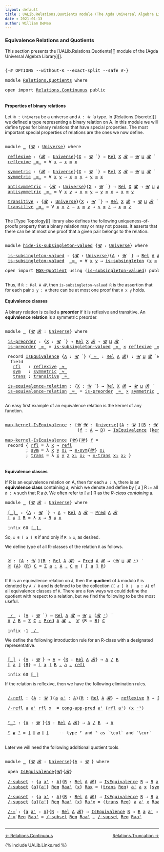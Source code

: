 ```yaml
---
layout: default
title : UALib.Relations.Quotients module (The Agda Universal Algebra Library)
date : 2021-01-13
author: William DeMeo
---
```


### <a id="equivalence-relations-and-quotients">Equivalence Relations and Quotients</a>

This section presents the [UALib.Relations.Quotients][] module of the [Agda Universal Algebra Library][].

<pre class="Agda">

<a id="354" class="Symbol">{-#</a> <a id="358" class="Keyword">OPTIONS</a> <a id="366" class="Pragma">--without-K</a> <a id="378" class="Pragma">--exact-split</a> <a id="392" class="Pragma">--safe</a> <a id="399" class="Symbol">#-}</a>

<a id="404" class="Keyword">module</a> <a id="411" href="Relations.Quotients.html" class="Module">Relations.Quotients</a> <a id="431" class="Keyword">where</a>

<a id="438" class="Keyword">open</a> <a id="443" class="Keyword">import</a> <a id="450" href="Relations.Continuous.html" class="Module">Relations.Continuous</a> <a id="471" class="Keyword">public</a>

</pre>


#### <a id="properties-of-binary-relations">Properties of binary relations</a>

Let `𝓤 : Universe` be a universe and `A : 𝓤 ̇` a type.  In [Relations.Discrete][] we defined a type representing a binary relation on A.  In this module we will define types for binary relations that have special properties. The most important special properties of relations are the ones we now define.

<pre class="Agda">

<a id="891" class="Keyword">module</a> <a id="898" href="Relations.Quotients.html#898" class="Module">_</a> <a id="900" class="Symbol">{</a><a id="901" href="Relations.Quotients.html#901" class="Bound">𝓤</a> <a id="903" class="Symbol">:</a> <a id="905" href="Agda.Primitive.html#423" class="Postulate">Universe</a><a id="913" class="Symbol">}</a> <a id="915" class="Keyword">where</a>

 <a id="923" href="Relations.Quotients.html#923" class="Function">reflexive</a> <a id="933" class="Symbol">:</a> <a id="935" class="Symbol">{</a><a id="936" href="Relations.Quotients.html#936" class="Bound">𝓡</a> <a id="938" class="Symbol">:</a> <a id="940" href="Agda.Primitive.html#423" class="Postulate">Universe</a><a id="948" class="Symbol">}{</a><a id="950" href="Relations.Quotients.html#950" class="Bound">X</a> <a id="952" class="Symbol">:</a> <a id="954" href="Relations.Quotients.html#901" class="Bound">𝓤</a> <a id="956" href="Universes.html#403" class="Function Operator">̇</a> <a id="958" class="Symbol">}</a> <a id="960" class="Symbol">→</a> <a id="962" href="Relations.Discrete.html#7226" class="Function">Rel</a> <a id="966" href="Relations.Quotients.html#950" class="Bound">X</a> <a id="968" href="Relations.Quotients.html#936" class="Bound">𝓡</a> <a id="970" class="Symbol">→</a> <a id="972" href="Relations.Quotients.html#901" class="Bound">𝓤</a> <a id="974" href="Agda.Primitive.html#636" class="Primitive Operator">⊔</a> <a id="976" href="Relations.Quotients.html#936" class="Bound">𝓡</a> <a id="978" href="Universes.html#403" class="Function Operator">̇</a>
 <a id="981" href="Relations.Quotients.html#923" class="Function">reflexive</a> <a id="991" href="Relations.Quotients.html#991" class="Bound Operator">_≈_</a> <a id="995" class="Symbol">=</a> <a id="997" class="Symbol">∀</a> <a id="999" href="Relations.Quotients.html#999" class="Bound">x</a> <a id="1001" class="Symbol">→</a> <a id="1003" href="Relations.Quotients.html#999" class="Bound">x</a> <a id="1005" href="Relations.Quotients.html#991" class="Bound Operator">≈</a> <a id="1007" href="Relations.Quotients.html#999" class="Bound">x</a>

 <a id="1011" href="Relations.Quotients.html#1011" class="Function">symmetric</a> <a id="1021" class="Symbol">:</a> <a id="1023" class="Symbol">{</a><a id="1024" href="Relations.Quotients.html#1024" class="Bound">𝓡</a> <a id="1026" class="Symbol">:</a> <a id="1028" href="Agda.Primitive.html#423" class="Postulate">Universe</a><a id="1036" class="Symbol">}{</a><a id="1038" href="Relations.Quotients.html#1038" class="Bound">X</a> <a id="1040" class="Symbol">:</a> <a id="1042" href="Relations.Quotients.html#901" class="Bound">𝓤</a> <a id="1044" href="Universes.html#403" class="Function Operator">̇</a> <a id="1046" class="Symbol">}</a> <a id="1048" class="Symbol">→</a> <a id="1050" href="Relations.Discrete.html#7226" class="Function">Rel</a> <a id="1054" href="Relations.Quotients.html#1038" class="Bound">X</a> <a id="1056" href="Relations.Quotients.html#1024" class="Bound">𝓡</a> <a id="1058" class="Symbol">→</a> <a id="1060" href="Relations.Quotients.html#901" class="Bound">𝓤</a> <a id="1062" href="Agda.Primitive.html#636" class="Primitive Operator">⊔</a> <a id="1064" href="Relations.Quotients.html#1024" class="Bound">𝓡</a> <a id="1066" href="Universes.html#403" class="Function Operator">̇</a>
 <a id="1069" href="Relations.Quotients.html#1011" class="Function">symmetric</a> <a id="1079" href="Relations.Quotients.html#1079" class="Bound Operator">_≈_</a> <a id="1083" class="Symbol">=</a> <a id="1085" class="Symbol">∀</a> <a id="1087" href="Relations.Quotients.html#1087" class="Bound">x</a> <a id="1089" href="Relations.Quotients.html#1089" class="Bound">y</a> <a id="1091" class="Symbol">→</a> <a id="1093" href="Relations.Quotients.html#1087" class="Bound">x</a> <a id="1095" href="Relations.Quotients.html#1079" class="Bound Operator">≈</a> <a id="1097" href="Relations.Quotients.html#1089" class="Bound">y</a> <a id="1099" class="Symbol">→</a> <a id="1101" href="Relations.Quotients.html#1089" class="Bound">y</a> <a id="1103" href="Relations.Quotients.html#1079" class="Bound Operator">≈</a> <a id="1105" href="Relations.Quotients.html#1087" class="Bound">x</a>

 <a id="1109" href="Relations.Quotients.html#1109" class="Function">antisymmetric</a> <a id="1123" class="Symbol">:</a> <a id="1125" class="Symbol">{</a><a id="1126" href="Relations.Quotients.html#1126" class="Bound">𝓡</a> <a id="1128" class="Symbol">:</a> <a id="1130" href="Agda.Primitive.html#423" class="Postulate">Universe</a><a id="1138" class="Symbol">}{</a><a id="1140" href="Relations.Quotients.html#1140" class="Bound">X</a> <a id="1142" class="Symbol">:</a> <a id="1144" href="Relations.Quotients.html#901" class="Bound">𝓤</a> <a id="1146" href="Universes.html#403" class="Function Operator">̇</a> <a id="1148" class="Symbol">}</a> <a id="1150" class="Symbol">→</a> <a id="1152" href="Relations.Discrete.html#7226" class="Function">Rel</a> <a id="1156" href="Relations.Quotients.html#1140" class="Bound">X</a> <a id="1158" href="Relations.Quotients.html#1126" class="Bound">𝓡</a> <a id="1160" class="Symbol">→</a> <a id="1162" href="Relations.Quotients.html#901" class="Bound">𝓤</a> <a id="1164" href="Agda.Primitive.html#636" class="Primitive Operator">⊔</a> <a id="1166" href="Relations.Quotients.html#1126" class="Bound">𝓡</a> <a id="1168" href="Universes.html#403" class="Function Operator">̇</a>
 <a id="1171" href="Relations.Quotients.html#1109" class="Function">antisymmetric</a> <a id="1185" href="Relations.Quotients.html#1185" class="Bound Operator">_≈_</a> <a id="1189" class="Symbol">=</a> <a id="1191" class="Symbol">∀</a> <a id="1193" href="Relations.Quotients.html#1193" class="Bound">x</a> <a id="1195" href="Relations.Quotients.html#1195" class="Bound">y</a> <a id="1197" class="Symbol">→</a> <a id="1199" href="Relations.Quotients.html#1193" class="Bound">x</a> <a id="1201" href="Relations.Quotients.html#1185" class="Bound Operator">≈</a> <a id="1203" href="Relations.Quotients.html#1195" class="Bound">y</a> <a id="1205" class="Symbol">→</a> <a id="1207" href="Relations.Quotients.html#1195" class="Bound">y</a> <a id="1209" href="Relations.Quotients.html#1185" class="Bound Operator">≈</a> <a id="1211" href="Relations.Quotients.html#1193" class="Bound">x</a> <a id="1213" class="Symbol">→</a> <a id="1215" href="Relations.Quotients.html#1193" class="Bound">x</a> <a id="1217" href="Prelude.Equality.html#1398" class="Datatype Operator">≡</a> <a id="1219" href="Relations.Quotients.html#1195" class="Bound">y</a>

 <a id="1223" href="Relations.Quotients.html#1223" class="Function">transitive</a> <a id="1234" class="Symbol">:</a> <a id="1236" class="Symbol">{</a><a id="1237" href="Relations.Quotients.html#1237" class="Bound">𝓡</a> <a id="1239" class="Symbol">:</a> <a id="1241" href="Agda.Primitive.html#423" class="Postulate">Universe</a><a id="1249" class="Symbol">}{</a><a id="1251" href="Relations.Quotients.html#1251" class="Bound">X</a> <a id="1253" class="Symbol">:</a> <a id="1255" href="Relations.Quotients.html#901" class="Bound">𝓤</a> <a id="1257" href="Universes.html#403" class="Function Operator">̇</a> <a id="1259" class="Symbol">}</a> <a id="1261" class="Symbol">→</a> <a id="1263" href="Relations.Discrete.html#7226" class="Function">Rel</a> <a id="1267" href="Relations.Quotients.html#1251" class="Bound">X</a> <a id="1269" href="Relations.Quotients.html#1237" class="Bound">𝓡</a> <a id="1271" class="Symbol">→</a> <a id="1273" href="Relations.Quotients.html#901" class="Bound">𝓤</a> <a id="1275" href="Agda.Primitive.html#636" class="Primitive Operator">⊔</a> <a id="1277" href="Relations.Quotients.html#1237" class="Bound">𝓡</a> <a id="1279" href="Universes.html#403" class="Function Operator">̇</a>
 <a id="1282" href="Relations.Quotients.html#1223" class="Function">transitive</a> <a id="1293" href="Relations.Quotients.html#1293" class="Bound Operator">_≈_</a> <a id="1297" class="Symbol">=</a> <a id="1299" class="Symbol">∀</a> <a id="1301" href="Relations.Quotients.html#1301" class="Bound">x</a> <a id="1303" href="Relations.Quotients.html#1303" class="Bound">y</a> <a id="1305" href="Relations.Quotients.html#1305" class="Bound">z</a> <a id="1307" class="Symbol">→</a> <a id="1309" href="Relations.Quotients.html#1301" class="Bound">x</a> <a id="1311" href="Relations.Quotients.html#1293" class="Bound Operator">≈</a> <a id="1313" href="Relations.Quotients.html#1303" class="Bound">y</a> <a id="1315" class="Symbol">→</a> <a id="1317" href="Relations.Quotients.html#1303" class="Bound">y</a> <a id="1319" href="Relations.Quotients.html#1293" class="Bound Operator">≈</a> <a id="1321" href="Relations.Quotients.html#1305" class="Bound">z</a> <a id="1323" class="Symbol">→</a> <a id="1325" href="Relations.Quotients.html#1301" class="Bound">x</a> <a id="1327" href="Relations.Quotients.html#1293" class="Bound Operator">≈</a> <a id="1329" href="Relations.Quotients.html#1305" class="Bound">z</a>

</pre>

The [Type Topology][] library also defines the following uniqueness-of-proofs property that a binary relation may or may not posess. It asserts that there can be at most one proof that a given pair belongs to the relation.

<pre class="Agda">

<a id="1582" class="Keyword">module</a> <a id="hide-is-subsingleton-valued"></a><a id="1589" href="Relations.Quotients.html#1589" class="Module">hide-is-subsingleton-valued</a> <a id="1617" class="Symbol">{</a><a id="1618" href="Relations.Quotients.html#1618" class="Bound">𝓤</a> <a id="1620" class="Symbol">:</a> <a id="1622" href="Agda.Primitive.html#423" class="Postulate">Universe</a><a id="1630" class="Symbol">}</a> <a id="1632" class="Keyword">where</a>

 <a id="hide-is-subsingleton-valued.is-subsingleton-valued"></a><a id="1640" href="Relations.Quotients.html#1640" class="Function">is-subsingleton-valued</a> <a id="1663" class="Symbol">:</a> <a id="1665" class="Symbol">{</a><a id="1666" href="Relations.Quotients.html#1666" class="Bound">𝓡</a> <a id="1668" class="Symbol">:</a> <a id="1670" href="Agda.Primitive.html#423" class="Postulate">Universe</a><a id="1678" class="Symbol">}{</a><a id="1680" href="Relations.Quotients.html#1680" class="Bound">A</a> <a id="1682" class="Symbol">:</a> <a id="1684" href="Relations.Quotients.html#1618" class="Bound">𝓤</a> <a id="1686" href="Universes.html#403" class="Function Operator">̇</a> <a id="1688" class="Symbol">}</a> <a id="1690" class="Symbol">→</a> <a id="1692" href="Relations.Discrete.html#7226" class="Function">Rel</a> <a id="1696" href="Relations.Quotients.html#1680" class="Bound">A</a> <a id="1698" href="Relations.Quotients.html#1666" class="Bound">𝓡</a> <a id="1700" class="Symbol">→</a> <a id="1702" href="Relations.Quotients.html#1618" class="Bound">𝓤</a> <a id="1704" href="Agda.Primitive.html#636" class="Primitive Operator">⊔</a> <a id="1706" href="Relations.Quotients.html#1666" class="Bound">𝓡</a> <a id="1708" href="Universes.html#403" class="Function Operator">̇</a>
 <a id="1711" href="Relations.Quotients.html#1640" class="Function">is-subsingleton-valued</a>  <a id="1735" href="Relations.Quotients.html#1735" class="Bound Operator">_≈_</a> <a id="1739" class="Symbol">=</a> <a id="1741" class="Symbol">∀</a> <a id="1743" href="Relations.Quotients.html#1743" class="Bound">x</a> <a id="1745" href="Relations.Quotients.html#1745" class="Bound">y</a> <a id="1747" class="Symbol">→</a> <a id="1749" href="MGS-Basic-UF.html#743" class="Function">is-subsingleton</a> <a id="1765" class="Symbol">(</a><a id="1766" href="Relations.Quotients.html#1743" class="Bound">x</a> <a id="1768" href="Relations.Quotients.html#1735" class="Bound Operator">≈</a> <a id="1770" href="Relations.Quotients.html#1745" class="Bound">y</a><a id="1771" class="Symbol">)</a>

<a id="1774" class="Keyword">open</a> <a id="1779" class="Keyword">import</a> <a id="1786" href="MGS-Quotient.html" class="Module">MGS-Quotient</a> <a id="1799" class="Keyword">using</a> <a id="1805" class="Symbol">(</a><a id="1806" href="MGS-Quotient.html#398" class="Function">is-subsingleton-valued</a><a id="1828" class="Symbol">)</a> <a id="1830" class="Keyword">public</a>

</pre>

Thus, if `R : Rel A 𝓡`, then `is-subsingleton-valued R` is the assertion that for each pair `x y : A` there can be at most one proof that `R x y` holds.



#### <a id="equivalence-classes">Equivalence classes</a>

A binary relation is called a **preorder** if it is reflexive and transitive. An **equivalence relation** is a symmetric preorder.


<pre class="Agda">

<a id="2211" class="Keyword">module</a> <a id="2218" href="Relations.Quotients.html#2218" class="Module">_</a> <a id="2220" class="Symbol">{</a><a id="2221" href="Relations.Quotients.html#2221" class="Bound">𝓤</a> <a id="2223" href="Relations.Quotients.html#2223" class="Bound">𝓡</a> <a id="2225" class="Symbol">:</a> <a id="2227" href="Agda.Primitive.html#423" class="Postulate">Universe</a><a id="2235" class="Symbol">}</a> <a id="2237" class="Keyword">where</a>

 <a id="2245" href="Relations.Quotients.html#2245" class="Function">is-preorder</a> <a id="2257" class="Symbol">:</a> <a id="2259" class="Symbol">{</a><a id="2260" href="Relations.Quotients.html#2260" class="Bound">X</a> <a id="2262" class="Symbol">:</a> <a id="2264" href="Relations.Quotients.html#2221" class="Bound">𝓤</a> <a id="2266" href="Universes.html#403" class="Function Operator">̇</a> <a id="2268" class="Symbol">}</a> <a id="2270" class="Symbol">→</a> <a id="2272" href="Relations.Discrete.html#7226" class="Function">Rel</a> <a id="2276" href="Relations.Quotients.html#2260" class="Bound">X</a> <a id="2278" href="Relations.Quotients.html#2223" class="Bound">𝓡</a> <a id="2280" class="Symbol">→</a> <a id="2282" href="Relations.Quotients.html#2221" class="Bound">𝓤</a> <a id="2284" href="Agda.Primitive.html#636" class="Primitive Operator">⊔</a> <a id="2286" href="Relations.Quotients.html#2223" class="Bound">𝓡</a> <a id="2288" href="Universes.html#403" class="Function Operator">̇</a>
 <a id="2291" href="Relations.Quotients.html#2245" class="Function">is-preorder</a> <a id="2303" href="Relations.Quotients.html#2303" class="Bound Operator">_≈_</a> <a id="2307" class="Symbol">=</a> <a id="2309" href="MGS-Quotient.html#398" class="Function">is-subsingleton-valued</a> <a id="2332" href="Relations.Quotients.html#2303" class="Bound Operator">_≈_</a> <a id="2336" href="MGS-MLTT.html#3515" class="Function Operator">×</a> <a id="2338" href="Relations.Quotients.html#923" class="Function">reflexive</a> <a id="2348" href="Relations.Quotients.html#2303" class="Bound Operator">_≈_</a> <a id="2352" href="MGS-MLTT.html#3515" class="Function Operator">×</a> <a id="2354" href="Relations.Quotients.html#1223" class="Function">transitive</a> <a id="2365" href="Relations.Quotients.html#2303" class="Bound Operator">_≈_</a>

 <a id="2371" class="Keyword">record</a> <a id="2378" href="Relations.Quotients.html#2378" class="Record">IsEquivalence</a> <a id="2392" class="Symbol">{</a><a id="2393" href="Relations.Quotients.html#2393" class="Bound">A</a> <a id="2395" class="Symbol">:</a> <a id="2397" href="Relations.Quotients.html#2221" class="Bound">𝓤</a> <a id="2399" href="Universes.html#403" class="Function Operator">̇</a> <a id="2401" class="Symbol">}</a> <a id="2403" class="Symbol">(</a><a id="2404" href="Relations.Quotients.html#2404" class="Bound Operator">_≈_</a> <a id="2408" class="Symbol">:</a> <a id="2410" href="Relations.Discrete.html#7226" class="Function">Rel</a> <a id="2414" href="Relations.Quotients.html#2393" class="Bound">A</a> <a id="2416" href="Relations.Quotients.html#2223" class="Bound">𝓡</a><a id="2417" class="Symbol">)</a> <a id="2419" class="Symbol">:</a> <a id="2421" href="Relations.Quotients.html#2221" class="Bound">𝓤</a> <a id="2423" href="Agda.Primitive.html#636" class="Primitive Operator">⊔</a> <a id="2425" href="Relations.Quotients.html#2223" class="Bound">𝓡</a> <a id="2427" href="Universes.html#403" class="Function Operator">̇</a> <a id="2429" class="Keyword">where</a>
  <a id="2437" class="Keyword">field</a>
   <a id="2446" href="Relations.Quotients.html#2446" class="Field">rfl</a>   <a id="2452" class="Symbol">:</a> <a id="2454" href="Relations.Quotients.html#923" class="Function">reflexive</a> <a id="2464" href="Relations.Quotients.html#2404" class="Bound Operator">_≈_</a>
   <a id="2471" href="Relations.Quotients.html#2471" class="Field">sym</a>   <a id="2477" class="Symbol">:</a> <a id="2479" href="Relations.Quotients.html#1011" class="Function">symmetric</a> <a id="2489" href="Relations.Quotients.html#2404" class="Bound Operator">_≈_</a>
   <a id="2496" href="Relations.Quotients.html#2496" class="Field">trans</a> <a id="2502" class="Symbol">:</a> <a id="2504" href="Relations.Quotients.html#1223" class="Function">transitive</a> <a id="2515" href="Relations.Quotients.html#2404" class="Bound Operator">_≈_</a>

 <a id="2521" href="Relations.Quotients.html#2521" class="Function">is-equivalence-relation</a> <a id="2545" class="Symbol">:</a> <a id="2547" class="Symbol">{</a><a id="2548" href="Relations.Quotients.html#2548" class="Bound">X</a> <a id="2550" class="Symbol">:</a> <a id="2552" href="Relations.Quotients.html#2221" class="Bound">𝓤</a> <a id="2554" href="Universes.html#403" class="Function Operator">̇</a> <a id="2556" class="Symbol">}</a> <a id="2558" class="Symbol">→</a> <a id="2560" href="Relations.Discrete.html#7226" class="Function">Rel</a> <a id="2564" href="Relations.Quotients.html#2548" class="Bound">X</a> <a id="2566" href="Relations.Quotients.html#2223" class="Bound">𝓡</a> <a id="2568" class="Symbol">→</a> <a id="2570" href="Relations.Quotients.html#2221" class="Bound">𝓤</a> <a id="2572" href="Agda.Primitive.html#636" class="Primitive Operator">⊔</a> <a id="2574" href="Relations.Quotients.html#2223" class="Bound">𝓡</a> <a id="2576" href="Universes.html#403" class="Function Operator">̇</a>
 <a id="2579" href="Relations.Quotients.html#2521" class="Function">is-equivalence-relation</a> <a id="2603" href="Relations.Quotients.html#2603" class="Bound Operator">_≈_</a> <a id="2607" class="Symbol">=</a> <a id="2609" href="Relations.Quotients.html#2245" class="Function">is-preorder</a> <a id="2621" href="Relations.Quotients.html#2603" class="Bound Operator">_≈_</a> <a id="2625" href="MGS-MLTT.html#3515" class="Function Operator">×</a> <a id="2627" href="Relations.Quotients.html#1011" class="Function">symmetric</a> <a id="2637" href="Relations.Quotients.html#2603" class="Bound Operator">_≈_</a>

</pre>

An easy first example of an equivalence relation is the kernel of any function.

<pre class="Agda">

<a id="map-kernel-IsEquivalence"></a><a id="2749" href="Relations.Quotients.html#2749" class="Function">map-kernel-IsEquivalence</a> <a id="2774" class="Symbol">:</a> <a id="2776" class="Symbol">{</a><a id="2777" href="Relations.Quotients.html#2777" class="Bound">𝓤</a> <a id="2779" href="Relations.Quotients.html#2779" class="Bound">𝓦</a> <a id="2781" class="Symbol">:</a> <a id="2783" href="Agda.Primitive.html#423" class="Postulate">Universe</a><a id="2791" class="Symbol">}{</a><a id="2793" href="Relations.Quotients.html#2793" class="Bound">A</a> <a id="2795" class="Symbol">:</a> <a id="2797" href="Relations.Quotients.html#2777" class="Bound">𝓤</a> <a id="2799" href="Universes.html#403" class="Function Operator">̇</a><a id="2800" class="Symbol">}{</a><a id="2802" href="Relations.Quotients.html#2802" class="Bound">B</a> <a id="2804" class="Symbol">:</a> <a id="2806" href="Relations.Quotients.html#2779" class="Bound">𝓦</a> <a id="2808" href="Universes.html#403" class="Function Operator">̇</a><a id="2809" class="Symbol">}</a>
                            <a id="2839" class="Symbol">(</a><a id="2840" href="Relations.Quotients.html#2840" class="Bound">f</a> <a id="2842" class="Symbol">:</a> <a id="2844" href="Relations.Quotients.html#2793" class="Bound">A</a> <a id="2846" class="Symbol">→</a> <a id="2848" href="Relations.Quotients.html#2802" class="Bound">B</a><a id="2849" class="Symbol">)</a> <a id="2851" class="Symbol">→</a> <a id="2853" href="Relations.Quotients.html#2378" class="Record">IsEquivalence</a> <a id="2867" class="Symbol">(</a><a id="2868" href="Relations.Discrete.html#7779" class="Function">ker</a><a id="2871" class="Symbol">{</a><a id="2872" href="Relations.Quotients.html#2777" class="Bound">𝓤</a><a id="2873" class="Symbol">}{</a><a id="2875" href="Relations.Quotients.html#2779" class="Bound">𝓦</a><a id="2876" class="Symbol">}</a> <a id="2878" href="Relations.Quotients.html#2840" class="Bound">f</a><a id="2879" class="Symbol">)</a>

<a id="2882" href="Relations.Quotients.html#2749" class="Function">map-kernel-IsEquivalence</a> <a id="2907" class="Symbol">{</a><a id="2908" href="Relations.Quotients.html#2908" class="Bound">𝓤</a><a id="2909" class="Symbol">}{</a><a id="2911" href="Relations.Quotients.html#2911" class="Bound">𝓦</a><a id="2912" class="Symbol">}</a> <a id="2914" href="Relations.Quotients.html#2914" class="Bound">f</a> <a id="2916" class="Symbol">=</a>
 <a id="2919" class="Keyword">record</a> <a id="2926" class="Symbol">{</a> <a id="2928" href="Relations.Quotients.html#2446" class="Field">rfl</a> <a id="2932" class="Symbol">=</a> <a id="2934" class="Symbol">λ</a> <a id="2936" href="Relations.Quotients.html#2936" class="Bound">x</a> <a id="2938" class="Symbol">→</a> <a id="2940" href="Identity-Type.html#162" class="InductiveConstructor">refl</a>
        <a id="2953" class="Symbol">;</a> <a id="2955" href="Relations.Quotients.html#2471" class="Field">sym</a> <a id="2959" class="Symbol">=</a> <a id="2961" class="Symbol">λ</a> <a id="2963" href="Relations.Quotients.html#2963" class="Bound">x</a> <a id="2965" href="Relations.Quotients.html#2965" class="Bound">y</a> <a id="2967" href="Relations.Quotients.html#2967" class="Bound">x₁</a> <a id="2970" class="Symbol">→</a> <a id="2972" href="Prelude.Equality.html#1977" class="Function">≡-sym</a><a id="2977" class="Symbol">{</a><a id="2978" href="Relations.Quotients.html#2911" class="Bound">𝓦</a><a id="2979" class="Symbol">}</a> <a id="2981" href="Relations.Quotients.html#2967" class="Bound">x₁</a>
        <a id="2992" class="Symbol">;</a> <a id="2994" href="Relations.Quotients.html#2496" class="Field">trans</a> <a id="3000" class="Symbol">=</a> <a id="3002" class="Symbol">λ</a> <a id="3004" href="Relations.Quotients.html#3004" class="Bound">x</a> <a id="3006" href="Relations.Quotients.html#3006" class="Bound">y</a> <a id="3008" href="Relations.Quotients.html#3008" class="Bound">z</a> <a id="3010" href="Relations.Quotients.html#3010" class="Bound">x₁</a> <a id="3013" href="Relations.Quotients.html#3013" class="Bound">x₂</a> <a id="3016" class="Symbol">→</a> <a id="3018" href="Prelude.Equality.html#2122" class="Function">≡-trans</a> <a id="3026" href="Relations.Quotients.html#3010" class="Bound">x₁</a> <a id="3029" href="Relations.Quotients.html#3013" class="Bound">x₂</a> <a id="3032" class="Symbol">}</a>

</pre>




#### <a id="equivalence-classes">Equivalence classes</a>

If R is an equivalence relation on A, then for each `𝑎 : A`, there is an **equivalence class** containing 𝑎, which we denote and define by [ 𝑎 ] R := all `𝑏 : A` such that R 𝑎 𝑏. We often refer to [ 𝑎 ] R as the *R-class containing* 𝑎.

<pre class="Agda">
<a id="3358" class="Keyword">module</a> <a id="3365" href="Relations.Quotients.html#3365" class="Module">_</a> <a id="3367" class="Symbol">{</a><a id="3368" href="Relations.Quotients.html#3368" class="Bound">𝓤</a> <a id="3370" href="Relations.Quotients.html#3370" class="Bound">𝓡</a> <a id="3372" class="Symbol">:</a> <a id="3374" href="Agda.Primitive.html#423" class="Postulate">Universe</a><a id="3382" class="Symbol">}</a> <a id="3384" class="Keyword">where</a>

 <a id="3392" href="Relations.Quotients.html#3392" class="Function Operator">[_]_</a> <a id="3397" class="Symbol">:</a> <a id="3399" class="Symbol">{</a><a id="3400" href="Relations.Quotients.html#3400" class="Bound">A</a> <a id="3402" class="Symbol">:</a> <a id="3404" href="Relations.Quotients.html#3368" class="Bound">𝓤</a> <a id="3406" href="Universes.html#403" class="Function Operator">̇</a> <a id="3408" class="Symbol">}</a> <a id="3410" class="Symbol">→</a> <a id="3412" href="Relations.Quotients.html#3400" class="Bound">A</a> <a id="3414" class="Symbol">→</a> <a id="3416" href="Relations.Discrete.html#7226" class="Function">Rel</a> <a id="3420" href="Relations.Quotients.html#3400" class="Bound">A</a> <a id="3422" href="Relations.Quotients.html#3370" class="Bound">𝓡</a> <a id="3424" class="Symbol">→</a> <a id="3426" href="Relations.Discrete.html#1408" class="Function">Pred</a> <a id="3431" href="Relations.Quotients.html#3400" class="Bound">A</a> <a id="3433" href="Relations.Quotients.html#3370" class="Bound">𝓡</a>
 <a id="3436" href="Relations.Quotients.html#3392" class="Function Operator">[</a> <a id="3438" href="Relations.Quotients.html#3438" class="Bound">𝑎</a> <a id="3440" href="Relations.Quotients.html#3392" class="Function Operator">]</a> <a id="3442" href="Relations.Quotients.html#3442" class="Bound">R</a> <a id="3444" class="Symbol">=</a> <a id="3446" class="Symbol">λ</a> <a id="3448" href="Relations.Quotients.html#3448" class="Bound">x</a> <a id="3450" class="Symbol">→</a> <a id="3452" href="Relations.Quotients.html#3442" class="Bound">R</a> <a id="3454" href="Relations.Quotients.html#3438" class="Bound">𝑎</a> <a id="3456" href="Relations.Quotients.html#3448" class="Bound">x</a>

 <a id="3460" class="Keyword">infix</a> <a id="3466" class="Number">60</a> <a id="3469" href="Relations.Quotients.html#3392" class="Function Operator">[_]_</a>
</pre>

So, `x ∈ [ a ] R` if and only if `R a x`, as desired.

We define type of all R-classes of the relation `R` as follows.

<pre class="Agda">

 <a id="3621" href="Relations.Quotients.html#3621" class="Function">𝒞</a> <a id="3623" class="Symbol">:</a> <a id="3625" class="Symbol">{</a><a id="3626" href="Relations.Quotients.html#3626" class="Bound">A</a> <a id="3628" class="Symbol">:</a> <a id="3630" href="Relations.Quotients.html#3368" class="Bound">𝓤</a> <a id="3632" href="Universes.html#403" class="Function Operator">̇</a><a id="3633" class="Symbol">}{</a><a id="3635" href="Relations.Quotients.html#3635" class="Bound">R</a> <a id="3637" class="Symbol">:</a> <a id="3639" href="Relations.Discrete.html#7226" class="Function">Rel</a> <a id="3643" href="Relations.Quotients.html#3626" class="Bound">A</a> <a id="3645" href="Relations.Quotients.html#3370" class="Bound">𝓡</a><a id="3646" class="Symbol">}</a> <a id="3648" class="Symbol">→</a> <a id="3650" href="Relations.Discrete.html#1408" class="Function">Pred</a> <a id="3655" href="Relations.Quotients.html#3626" class="Bound">A</a> <a id="3657" href="Relations.Quotients.html#3370" class="Bound">𝓡</a> <a id="3659" class="Symbol">→</a> <a id="3661" class="Symbol">(</a><a id="3662" href="Relations.Quotients.html#3368" class="Bound">𝓤</a> <a id="3664" href="Agda.Primitive.html#636" class="Primitive Operator">⊔</a> <a id="3666" href="Relations.Quotients.html#3370" class="Bound">𝓡</a> <a id="3668" href="Agda.Primitive.html#606" class="Primitive Operator">⁺</a><a id="3669" class="Symbol">)</a> <a id="3671" href="Universes.html#403" class="Function Operator">̇</a>
 <a id="3674" href="Relations.Quotients.html#3621" class="Function">𝒞</a> <a id="3676" class="Symbol">{</a><a id="3677" href="Relations.Quotients.html#3677" class="Bound">A</a><a id="3678" class="Symbol">}</a> <a id="3680" class="Symbol">{</a><a id="3681" href="Relations.Quotients.html#3681" class="Bound">R</a><a id="3682" class="Symbol">}</a> <a id="3684" href="Relations.Quotients.html#3684" class="Bound">C</a> <a id="3686" class="Symbol">=</a> <a id="3688" href="MGS-MLTT.html#3074" class="Function">Σ</a> <a id="3690" href="Relations.Quotients.html#3690" class="Bound">a</a> <a id="3692" href="MGS-MLTT.html#3074" class="Function">꞉</a> <a id="3694" href="Relations.Quotients.html#3677" class="Bound">A</a> <a id="3696" href="MGS-MLTT.html#3074" class="Function">,</a> <a id="3698" href="Relations.Quotients.html#3684" class="Bound">C</a> <a id="3700" href="Prelude.Equality.html#1398" class="Datatype Operator">≡</a> <a id="3702" class="Symbol">(</a> <a id="3704" href="Relations.Quotients.html#3392" class="Function Operator">[</a> <a id="3706" href="Relations.Quotients.html#3690" class="Bound">a</a> <a id="3708" href="Relations.Quotients.html#3392" class="Function Operator">]</a> <a id="3710" href="Relations.Quotients.html#3681" class="Bound">R</a><a id="3711" class="Symbol">)</a>

</pre>

If `R` is an equivalence relation on `A`, then the **quotient** of `A` modulo `R` is denoted by `A / R` and is defined to be the collection `{[ 𝑎 ] R ∣  𝑎 : A}` of all equivalence classes of `R`. There are a few ways we could define the quotient with respect to a relation, but we find the following to be the most useful.

<pre class="Agda">

 <a id="4065" href="Relations.Quotients.html#4065" class="Function Operator">_/_</a> <a id="4069" class="Symbol">:</a> <a id="4071" class="Symbol">(</a><a id="4072" href="Relations.Quotients.html#4072" class="Bound">A</a> <a id="4074" class="Symbol">:</a> <a id="4076" href="Relations.Quotients.html#3368" class="Bound">𝓤</a> <a id="4078" href="Universes.html#403" class="Function Operator">̇</a> <a id="4080" class="Symbol">)</a> <a id="4082" class="Symbol">→</a> <a id="4084" href="Relations.Discrete.html#7226" class="Function">Rel</a> <a id="4088" href="Relations.Quotients.html#4072" class="Bound">A</a> <a id="4090" href="Relations.Quotients.html#3370" class="Bound">𝓡</a> <a id="4092" class="Symbol">→</a> <a id="4094" href="Relations.Quotients.html#3368" class="Bound">𝓤</a> <a id="4096" href="Agda.Primitive.html#636" class="Primitive Operator">⊔</a> <a id="4098" class="Symbol">(</a><a id="4099" href="Relations.Quotients.html#3370" class="Bound">𝓡</a> <a id="4101" href="Agda.Primitive.html#606" class="Primitive Operator">⁺</a><a id="4102" class="Symbol">)</a> <a id="4104" href="Universes.html#403" class="Function Operator">̇</a>
 <a id="4107" href="Relations.Quotients.html#4107" class="Bound">A</a> <a id="4109" href="Relations.Quotients.html#4065" class="Function Operator">/</a> <a id="4111" href="Relations.Quotients.html#4111" class="Bound">R</a> <a id="4113" class="Symbol">=</a> <a id="4115" href="MGS-MLTT.html#3074" class="Function">Σ</a> <a id="4117" href="Relations.Quotients.html#4117" class="Bound">C</a> <a id="4119" href="MGS-MLTT.html#3074" class="Function">꞉</a> <a id="4121" href="Relations.Discrete.html#1408" class="Function">Pred</a> <a id="4126" href="Relations.Quotients.html#4107" class="Bound">A</a> <a id="4128" href="Relations.Quotients.html#3370" class="Bound">𝓡</a> <a id="4130" href="MGS-MLTT.html#3074" class="Function">,</a>  <a id="4133" href="Relations.Quotients.html#3621" class="Function">𝒞</a> <a id="4135" class="Symbol">{</a><a id="4136" class="Argument">R</a> <a id="4138" class="Symbol">=</a> <a id="4140" href="Relations.Quotients.html#4111" class="Bound">R</a><a id="4141" class="Symbol">}</a> <a id="4143" href="Relations.Quotients.html#4117" class="Bound">C</a>

 <a id="4147" class="Keyword">infix</a> <a id="4153" class="Number">-1</a> <a id="4156" href="Relations.Quotients.html#4065" class="Function Operator">_/_</a>
</pre>

We define the following introduction rule for an R-class with a designated representative.

<pre class="Agda">

 <a id="4279" href="Relations.Quotients.html#4279" class="Function Operator">⟦_⟧</a> <a id="4283" class="Symbol">:</a> <a id="4285" class="Symbol">{</a><a id="4286" href="Relations.Quotients.html#4286" class="Bound">A</a> <a id="4288" class="Symbol">:</a> <a id="4290" href="Relations.Quotients.html#3368" class="Bound">𝓤</a> <a id="4292" href="Universes.html#403" class="Function Operator">̇</a><a id="4293" class="Symbol">}</a> <a id="4295" class="Symbol">→</a> <a id="4297" href="Relations.Quotients.html#4286" class="Bound">A</a> <a id="4299" class="Symbol">→</a> <a id="4301" class="Symbol">{</a><a id="4302" href="Relations.Quotients.html#4302" class="Bound">R</a> <a id="4304" class="Symbol">:</a> <a id="4306" href="Relations.Discrete.html#7226" class="Function">Rel</a> <a id="4310" href="Relations.Quotients.html#4286" class="Bound">A</a> <a id="4312" href="Relations.Quotients.html#3370" class="Bound">𝓡</a><a id="4313" class="Symbol">}</a> <a id="4315" class="Symbol">→</a> <a id="4317" href="Relations.Quotients.html#4286" class="Bound">A</a> <a id="4319" href="Relations.Quotients.html#4065" class="Function Operator">/</a> <a id="4321" href="Relations.Quotients.html#4302" class="Bound">R</a>
 <a id="4324" href="Relations.Quotients.html#4279" class="Function Operator">⟦</a> <a id="4326" href="Relations.Quotients.html#4326" class="Bound">a</a> <a id="4328" href="Relations.Quotients.html#4279" class="Function Operator">⟧</a> <a id="4330" class="Symbol">{</a><a id="4331" href="Relations.Quotients.html#4331" class="Bound">R</a><a id="4332" class="Symbol">}</a> <a id="4334" class="Symbol">=</a> <a id="4336" href="Relations.Quotients.html#3392" class="Function Operator">[</a> <a id="4338" href="Relations.Quotients.html#4326" class="Bound">a</a> <a id="4340" href="Relations.Quotients.html#3392" class="Function Operator">]</a> <a id="4342" href="Relations.Quotients.html#4331" class="Bound">R</a> <a id="4344" href="Prelude.Preliminaries.html#11712" class="InductiveConstructor Operator">,</a> <a id="4346" href="Relations.Quotients.html#4326" class="Bound">a</a> <a id="4348" href="Prelude.Preliminaries.html#11712" class="InductiveConstructor Operator">,</a> <a id="4350" href="Identity-Type.html#162" class="InductiveConstructor">refl</a>

 <a id="4357" class="Keyword">infix</a> <a id="4363" class="Number">60</a> <a id="4366" href="Relations.Quotients.html#4279" class="Function Operator">⟦_⟧</a>
</pre>

If the relation is reflexive, then we have the following elimination rules.

<pre class="Agda">

 <a id="4474" href="Relations.Quotients.html#4474" class="Function">/-refl</a> <a id="4481" class="Symbol">:</a> <a id="4483" class="Symbol">{</a><a id="4484" href="Relations.Quotients.html#4484" class="Bound">A</a> <a id="4486" class="Symbol">:</a> <a id="4488" href="Relations.Quotients.html#3368" class="Bound">𝓤</a> <a id="4490" href="Universes.html#403" class="Function Operator">̇</a><a id="4491" class="Symbol">}(</a><a id="4493" href="Relations.Quotients.html#4493" class="Bound">a</a> <a id="4495" href="Relations.Quotients.html#4495" class="Bound">a&#39;</a> <a id="4498" class="Symbol">:</a> <a id="4500" href="Relations.Quotients.html#4484" class="Bound">A</a><a id="4501" class="Symbol">){</a><a id="4503" href="Relations.Quotients.html#4503" class="Bound">R</a> <a id="4505" class="Symbol">:</a> <a id="4507" href="Relations.Discrete.html#7226" class="Function">Rel</a> <a id="4511" href="Relations.Quotients.html#4484" class="Bound">A</a> <a id="4513" href="Relations.Quotients.html#3370" class="Bound">𝓡</a><a id="4514" class="Symbol">}</a> <a id="4516" class="Symbol">→</a> <a id="4518" href="Relations.Quotients.html#923" class="Function">reflexive</a> <a id="4528" href="Relations.Quotients.html#4503" class="Bound">R</a> <a id="4530" class="Symbol">→</a> <a id="4532" href="Relations.Quotients.html#3392" class="Function Operator">[</a> <a id="4534" href="Relations.Quotients.html#4493" class="Bound">a</a> <a id="4536" href="Relations.Quotients.html#3392" class="Function Operator">]</a> <a id="4538" href="Relations.Quotients.html#4503" class="Bound">R</a> <a id="4540" href="Prelude.Equality.html#1398" class="Datatype Operator">≡</a> <a id="4542" href="Relations.Quotients.html#3392" class="Function Operator">[</a> <a id="4544" href="Relations.Quotients.html#4495" class="Bound">a&#39;</a> <a id="4547" href="Relations.Quotients.html#3392" class="Function Operator">]</a> <a id="4549" href="Relations.Quotients.html#4503" class="Bound">R</a> <a id="4551" class="Symbol">→</a> <a id="4553" href="Relations.Quotients.html#4503" class="Bound">R</a> <a id="4555" href="Relations.Quotients.html#4493" class="Bound">a</a> <a id="4557" href="Relations.Quotients.html#4495" class="Bound">a&#39;</a>

 <a id="4562" href="Relations.Quotients.html#4474" class="Function">/-refl</a> <a id="4569" href="Relations.Quotients.html#4569" class="Bound">a</a> <a id="4571" href="Relations.Quotients.html#4571" class="Bound">a&#39;</a> <a id="4574" href="Relations.Quotients.html#4574" class="Bound">rfl</a> <a id="4578" href="Relations.Quotients.html#4578" class="Bound">x</a>  <a id="4581" class="Symbol">=</a> <a id="4583" href="Relations.Discrete.html#5886" class="Function">cong-app-pred</a> <a id="4597" href="Relations.Quotients.html#4571" class="Bound">a&#39;</a> <a id="4600" class="Symbol">(</a><a id="4601" href="Relations.Quotients.html#4574" class="Bound">rfl</a> <a id="4605" href="Relations.Quotients.html#4571" class="Bound">a&#39;</a><a id="4607" class="Symbol">)</a> <a id="4609" class="Symbol">(</a><a id="4610" href="Relations.Quotients.html#4578" class="Bound">x</a> <a id="4612" href="MGS-MLTT.html#6125" class="Function Operator">⁻¹</a><a id="4614" class="Symbol">)</a>


 <a id="4619" href="Relations.Quotients.html#4619" class="Function Operator">⌜_⌝</a> <a id="4623" class="Symbol">:</a> <a id="4625" class="Symbol">{</a><a id="4626" href="Relations.Quotients.html#4626" class="Bound">A</a> <a id="4628" class="Symbol">:</a> <a id="4630" href="Relations.Quotients.html#3368" class="Bound">𝓤</a> <a id="4632" href="Universes.html#403" class="Function Operator">̇</a><a id="4633" class="Symbol">}{</a><a id="4635" href="Relations.Quotients.html#4635" class="Bound">R</a> <a id="4637" class="Symbol">:</a> <a id="4639" href="Relations.Discrete.html#7226" class="Function">Rel</a> <a id="4643" href="Relations.Quotients.html#4626" class="Bound">A</a> <a id="4645" href="Relations.Quotients.html#3370" class="Bound">𝓡</a><a id="4646" class="Symbol">}</a> <a id="4648" class="Symbol">→</a> <a id="4650" href="Relations.Quotients.html#4626" class="Bound">A</a> <a id="4652" href="Relations.Quotients.html#4065" class="Function Operator">/</a> <a id="4654" href="Relations.Quotients.html#4635" class="Bound">R</a>  <a id="4657" class="Symbol">→</a> <a id="4659" href="Relations.Quotients.html#4626" class="Bound">A</a>

 <a id="4663" href="Relations.Quotients.html#4619" class="Function Operator">⌜</a> <a id="4665" href="Relations.Quotients.html#4665" class="Bound">𝒂</a> <a id="4667" href="Relations.Quotients.html#4619" class="Function Operator">⌝</a> <a id="4669" class="Symbol">=</a> <a id="4671" href="Prelude.Preliminaries.html#12384" class="Function Operator">∣</a> <a id="4673" href="Prelude.Preliminaries.html#12462" class="Function Operator">∥</a> <a id="4675" href="Relations.Quotients.html#4665" class="Bound">𝒂</a> <a id="4677" href="Prelude.Preliminaries.html#12462" class="Function Operator">∥</a> <a id="4679" href="Prelude.Preliminaries.html#12384" class="Function Operator">∣</a>    <a id="4684" class="Comment">-- type ⌜ and ⌝ as `\cul` and `\cur`</a>

</pre>

Later we will need the following additional quotient tools.

<pre class="Agda">

<a id="4809" class="Keyword">module</a> <a id="4816" href="Relations.Quotients.html#4816" class="Module">_</a> <a id="4818" class="Symbol">{</a><a id="4819" href="Relations.Quotients.html#4819" class="Bound">𝓤</a> <a id="4821" href="Relations.Quotients.html#4821" class="Bound">𝓡</a> <a id="4823" class="Symbol">:</a> <a id="4825" href="Agda.Primitive.html#423" class="Postulate">Universe</a><a id="4833" class="Symbol">}{</a><a id="4835" href="Relations.Quotients.html#4835" class="Bound">A</a> <a id="4837" class="Symbol">:</a> <a id="4839" href="Relations.Quotients.html#4819" class="Bound">𝓤</a> <a id="4841" href="Universes.html#403" class="Function Operator">̇</a><a id="4842" class="Symbol">}</a> <a id="4844" class="Keyword">where</a>

 <a id="4852" class="Keyword">open</a> <a id="4857" href="Relations.Quotients.html#2378" class="Module">IsEquivalence</a><a id="4870" class="Symbol">{</a><a id="4871" href="Relations.Quotients.html#4819" class="Bound">𝓤</a><a id="4872" class="Symbol">}{</a><a id="4874" href="Relations.Quotients.html#4821" class="Bound">𝓡</a><a id="4875" class="Symbol">}</a>

 <a id="4879" href="Relations.Quotients.html#4879" class="Function">/-subset</a> <a id="4888" class="Symbol">:</a> <a id="4890" class="Symbol">{</a><a id="4891" href="Relations.Quotients.html#4891" class="Bound">a</a> <a id="4893" href="Relations.Quotients.html#4893" class="Bound">a&#39;</a> <a id="4896" class="Symbol">:</a> <a id="4898" href="Relations.Quotients.html#4835" class="Bound">A</a><a id="4899" class="Symbol">}{</a><a id="4901" href="Relations.Quotients.html#4901" class="Bound">R</a> <a id="4903" class="Symbol">:</a> <a id="4905" href="Relations.Discrete.html#7226" class="Function">Rel</a> <a id="4909" href="Relations.Quotients.html#4835" class="Bound">A</a> <a id="4911" href="Relations.Quotients.html#4821" class="Bound">𝓡</a><a id="4912" class="Symbol">}</a> <a id="4914" class="Symbol">→</a> <a id="4916" href="Relations.Quotients.html#2378" class="Record">IsEquivalence</a> <a id="4930" href="Relations.Quotients.html#4901" class="Bound">R</a> <a id="4932" class="Symbol">→</a> <a id="4934" href="Relations.Quotients.html#4901" class="Bound">R</a> <a id="4936" href="Relations.Quotients.html#4891" class="Bound">a</a> <a id="4938" href="Relations.Quotients.html#4893" class="Bound">a&#39;</a> <a id="4941" class="Symbol">→</a>  <a id="4944" href="Relations.Quotients.html#3392" class="Function Operator">[</a> <a id="4946" href="Relations.Quotients.html#4891" class="Bound">a</a> <a id="4948" href="Relations.Quotients.html#3392" class="Function Operator">]</a> <a id="4950" href="Relations.Quotients.html#4901" class="Bound">R</a>  <a id="4953" href="Relations.Discrete.html#2760" class="Function Operator">⊆</a>  <a id="4956" href="Relations.Quotients.html#3392" class="Function Operator">[</a> <a id="4958" href="Relations.Quotients.html#4893" class="Bound">a&#39;</a> <a id="4961" href="Relations.Quotients.html#3392" class="Function Operator">]</a> <a id="4963" href="Relations.Quotients.html#4901" class="Bound">R</a>
 <a id="4966" href="Relations.Quotients.html#4879" class="Function">/-subset</a> <a id="4975" class="Symbol">{</a><a id="4976" href="Relations.Quotients.html#4976" class="Bound">a</a><a id="4977" class="Symbol">}{</a><a id="4979" href="Relations.Quotients.html#4979" class="Bound">a&#39;</a><a id="4981" class="Symbol">}</a> <a id="4983" href="Relations.Quotients.html#4983" class="Bound">Req</a> <a id="4987" href="Relations.Quotients.html#4987" class="Bound">Raa&#39;</a> <a id="4992" class="Symbol">{</a><a id="4993" href="Relations.Quotients.html#4993" class="Bound">x</a><a id="4994" class="Symbol">}</a> <a id="4996" href="Relations.Quotients.html#4996" class="Bound">Rax</a> <a id="5000" class="Symbol">=</a> <a id="5002" class="Symbol">(</a><a id="5003" href="Relations.Quotients.html#2496" class="Field">trans</a> <a id="5009" href="Relations.Quotients.html#4983" class="Bound">Req</a><a id="5012" class="Symbol">)</a> <a id="5014" href="Relations.Quotients.html#4979" class="Bound">a&#39;</a> <a id="5017" href="Relations.Quotients.html#4976" class="Bound">a</a> <a id="5019" href="Relations.Quotients.html#4993" class="Bound">x</a> <a id="5021" class="Symbol">(</a><a id="5022" href="Relations.Quotients.html#2471" class="Field">sym</a> <a id="5026" href="Relations.Quotients.html#4983" class="Bound">Req</a> <a id="5030" href="Relations.Quotients.html#4976" class="Bound">a</a> <a id="5032" href="Relations.Quotients.html#4979" class="Bound">a&#39;</a> <a id="5035" href="Relations.Quotients.html#4987" class="Bound">Raa&#39;</a><a id="5039" class="Symbol">)</a> <a id="5041" href="Relations.Quotients.html#4996" class="Bound">Rax</a>

 <a id="5047" href="Relations.Quotients.html#5047" class="Function">/-supset</a> <a id="5056" class="Symbol">:</a> <a id="5058" class="Symbol">{</a><a id="5059" href="Relations.Quotients.html#5059" class="Bound">a</a> <a id="5061" href="Relations.Quotients.html#5061" class="Bound">a&#39;</a> <a id="5064" class="Symbol">:</a> <a id="5066" href="Relations.Quotients.html#4835" class="Bound">A</a><a id="5067" class="Symbol">}{</a><a id="5069" href="Relations.Quotients.html#5069" class="Bound">R</a> <a id="5071" class="Symbol">:</a> <a id="5073" href="Relations.Discrete.html#7226" class="Function">Rel</a> <a id="5077" href="Relations.Quotients.html#4835" class="Bound">A</a> <a id="5079" href="Relations.Quotients.html#4821" class="Bound">𝓡</a><a id="5080" class="Symbol">}</a> <a id="5082" class="Symbol">→</a> <a id="5084" href="Relations.Quotients.html#2378" class="Record">IsEquivalence</a> <a id="5098" href="Relations.Quotients.html#5069" class="Bound">R</a> <a id="5100" class="Symbol">→</a> <a id="5102" href="Relations.Quotients.html#5069" class="Bound">R</a> <a id="5104" href="Relations.Quotients.html#5059" class="Bound">a</a> <a id="5106" href="Relations.Quotients.html#5061" class="Bound">a&#39;</a> <a id="5109" class="Symbol">→</a>  <a id="5112" href="Relations.Quotients.html#3392" class="Function Operator">[</a> <a id="5114" href="Relations.Quotients.html#5059" class="Bound">a</a> <a id="5116" href="Relations.Quotients.html#3392" class="Function Operator">]</a> <a id="5118" href="Relations.Quotients.html#5069" class="Bound">R</a>  <a id="5121" href="Relations.Discrete.html#2893" class="Function Operator">⊇</a>  <a id="5124" href="Relations.Quotients.html#3392" class="Function Operator">[</a> <a id="5126" href="Relations.Quotients.html#5061" class="Bound">a&#39;</a> <a id="5129" href="Relations.Quotients.html#3392" class="Function Operator">]</a> <a id="5131" href="Relations.Quotients.html#5069" class="Bound">R</a>
 <a id="5134" href="Relations.Quotients.html#5047" class="Function">/-supset</a> <a id="5143" class="Symbol">{</a><a id="5144" href="Relations.Quotients.html#5144" class="Bound">a</a><a id="5145" class="Symbol">}{</a><a id="5147" href="Relations.Quotients.html#5147" class="Bound">a&#39;</a><a id="5149" class="Symbol">}</a> <a id="5151" href="Relations.Quotients.html#5151" class="Bound">Req</a> <a id="5155" href="Relations.Quotients.html#5155" class="Bound">Raa&#39;</a> <a id="5160" class="Symbol">{</a><a id="5161" href="Relations.Quotients.html#5161" class="Bound">x</a><a id="5162" class="Symbol">}</a> <a id="5164" href="Relations.Quotients.html#5164" class="Bound">Ra&#39;x</a> <a id="5169" class="Symbol">=</a> <a id="5171" class="Symbol">(</a><a id="5172" href="Relations.Quotients.html#2496" class="Field">trans</a> <a id="5178" href="Relations.Quotients.html#5151" class="Bound">Req</a><a id="5181" class="Symbol">)</a> <a id="5183" href="Relations.Quotients.html#5144" class="Bound">a</a> <a id="5185" href="Relations.Quotients.html#5147" class="Bound">a&#39;</a> <a id="5188" href="Relations.Quotients.html#5161" class="Bound">x</a> <a id="5190" href="Relations.Quotients.html#5155" class="Bound">Raa&#39;</a> <a id="5195" href="Relations.Quotients.html#5164" class="Bound">Ra&#39;x</a>

 <a id="5202" href="Relations.Quotients.html#5202" class="Function">/-=̇</a> <a id="5207" class="Symbol">:</a> <a id="5209" class="Symbol">{</a><a id="5210" href="Relations.Quotients.html#5210" class="Bound">a</a> <a id="5212" href="Relations.Quotients.html#5212" class="Bound">a&#39;</a> <a id="5215" class="Symbol">:</a> <a id="5217" href="Relations.Quotients.html#4835" class="Bound">A</a><a id="5218" class="Symbol">}{</a><a id="5220" href="Relations.Quotients.html#5220" class="Bound">R</a> <a id="5222" class="Symbol">:</a> <a id="5224" href="Relations.Discrete.html#7226" class="Function">Rel</a> <a id="5228" href="Relations.Quotients.html#4835" class="Bound">A</a> <a id="5230" href="Relations.Quotients.html#4821" class="Bound">𝓡</a><a id="5231" class="Symbol">}</a> <a id="5233" class="Symbol">→</a> <a id="5235" href="Relations.Quotients.html#2378" class="Record">IsEquivalence</a> <a id="5249" href="Relations.Quotients.html#5220" class="Bound">R</a> <a id="5251" class="Symbol">→</a> <a id="5253" href="Relations.Quotients.html#5220" class="Bound">R</a> <a id="5255" href="Relations.Quotients.html#5210" class="Bound">a</a> <a id="5257" href="Relations.Quotients.html#5212" class="Bound">a&#39;</a> <a id="5260" class="Symbol">→</a>  <a id="5263" href="Relations.Quotients.html#3392" class="Function Operator">[</a> <a id="5265" href="Relations.Quotients.html#5210" class="Bound">a</a> <a id="5267" href="Relations.Quotients.html#3392" class="Function Operator">]</a> <a id="5269" href="Relations.Quotients.html#5220" class="Bound">R</a>  <a id="5272" href="Relations.Discrete.html#3589" class="Function Operator">≐</a>  <a id="5275" href="Relations.Quotients.html#3392" class="Function Operator">[</a> <a id="5277" href="Relations.Quotients.html#5212" class="Bound">a&#39;</a> <a id="5280" href="Relations.Quotients.html#3392" class="Function Operator">]</a> <a id="5282" href="Relations.Quotients.html#5220" class="Bound">R</a>
 <a id="5285" href="Relations.Quotients.html#5202" class="Function">/-=̇</a> <a id="5290" href="Relations.Quotients.html#5290" class="Bound">Req</a> <a id="5294" href="Relations.Quotients.html#5294" class="Bound">Raa&#39;</a> <a id="5299" class="Symbol">=</a> <a id="5301" href="Relations.Quotients.html#4879" class="Function">/-subset</a> <a id="5310" href="Relations.Quotients.html#5290" class="Bound">Req</a> <a id="5314" href="Relations.Quotients.html#5294" class="Bound">Raa&#39;</a> <a id="5319" href="Prelude.Preliminaries.html#11712" class="InductiveConstructor Operator">,</a> <a id="5321" href="Relations.Quotients.html#5047" class="Function">/-supset</a> <a id="5330" href="Relations.Quotients.html#5290" class="Bound">Req</a> <a id="5334" href="Relations.Quotients.html#5294" class="Bound">Raa&#39;</a>

</pre>


--------------------------------------

<p></p>


[← Relations.Continuous](Relations.Continuous.html)
<span style="float:right;">[Relations.Truncation →](Relations.Truncation.html)</span>

{% include UALib.Links.md %}

